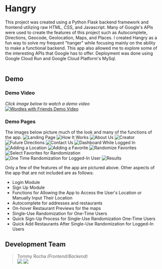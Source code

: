 # Hangry
This project was created using a Python Flask backend framework and frontend utilizing raw HTML, CSS, and Javascript. Many of Google's APIs were used to create the features of this project such as Autocomplete, Directions, Geocode, Geolocation, Maps, and Places. I created Hangry as a fun way to solve my frequent "hanger" while focusing mainly on the ability to make a functional backend. This app also allowed me to explore some of the interesting APIs that Google has to offer. Deployment was done using Google Cloud Run and Google Cloud Platform's MySql.<br/><br/>

## Demo

### Demo Video
*Click image below to watch a demo video*
[![Wordles with Friends Demo Video](/flask_app/static/demo_images/thumbnail.png)](https://youtu.be/XdKoie7ulzs)

### Demo Pages
The images below picture much of the look and many of the functions of the app.
![Landing Page](/flask_app/static/demo_images/index.png)
![How It Works](/flask_app/static/demo_images/how_it_works.png)
![About Us](/flask_app/static/demo_images/about_us.png)
![Creator](/flask_app/static/demo_images/creator.png)
![Future Directions](/flask_app/static/demo_images/future.png)
![Contact Us](/flask_app/static/demo_images/contact_us.png)
![Dashboard While Logged In](/flask_app/static/demo_images/dashboard.png)
![Adding a Location](/flask_app/static/demo_images/add_location.png)
![Adding a Favorite](/flask_app/static/demo_images/add_favorite.png)
![Randomize Favorites](/flask_app/static/demo_images/rando_favorites.png)
![Select Favorites for Randomization](/flask_app/static/demo_images/select_favorites.png)
![One Time Randomization for Logged-In User](/flask_app/static/demo_images/one_time_rando.png)
![Results](/flask_app/static/demo_images/results.png)

Only a few of the features of the app are pictured above. Other aspects of the app that are not included are as follows:
* Login Module
* Sign Up Module
* Functions for Allowing the App to Access the User's Location or Manually Input Their Location
* Autocomplete for addresses and restaurants
* On-hover Restaurant Previews for the maps
* Single-Use Randomization for One-Time Users
* Quick Sign-Up Process for Single-Use Randomization One-Time Users
* Quick Add Restaurants After Single-Use Randomization for Logged-In Users

## Development Team
>  Tommy Rocha *(Frontend/Backend)* <br>
<a href="https://github.com/RochaThomas"><img src="https://img.shields.io/badge/-GitHub-282A36?style=for-the-badge&logo=github"/></a>  <a href="https://www.linkedin.com/in/t-rocha/"><img src="https://img.shields.io/badge/-LinkedIn-1572B6?style=for-the-badge&logo=Linkedin"/></a>

